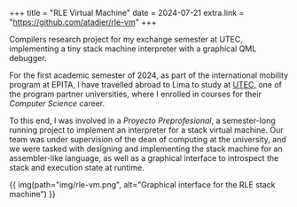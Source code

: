 +++
title = "RLE Virtual Machine"
date = 2024-07-21
extra.link = "https://github.com/atadier/rle-vm"
+++

Compilers research project for my exchange semester at UTEC, implementing a tiny stack machine interpreter with a graphical QML debugger.

<!-- more -->

For the first academic semester of 2024, as part of the international mobility program at EPITA, I have travelled abroad to Lima to study at [UTEC](https://utec.edu.pe/en/campus-and-labs), one of the program partner universities, where I enrolled in courses for their *Computer Science* career.

To this end, I was involved in a *Proyecto Preprofesional*, a semester-long running project to implement an interpreter for a stack virtual machine. Our team was under supervision of the dean of computing at the university, and we were tasked with designing and implementing the stack machine for an assembler-like language, as well as a graphical interface to introspect the stack and execution state at runtime.

{{ img(path="img/rle-vm.png", alt="Graphical interface for the RLE stack machine") }}

